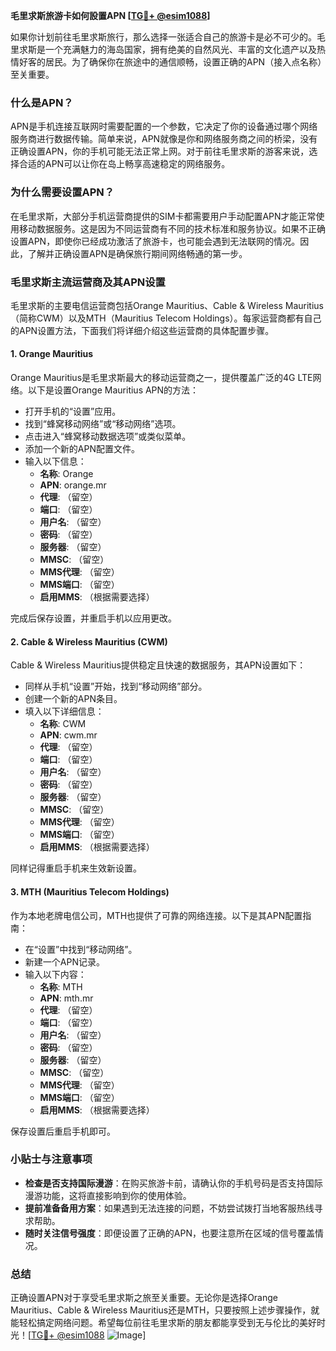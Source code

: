 **毛里求斯旅游卡如何設置APN [[TG💪+ @esim1088](https://t.me/s/esim1088)]**

如果你计划前往毛里求斯旅行，那么选择一张适合自己的旅游卡是必不可少的。毛里求斯是一个充满魅力的海岛国家，拥有绝美的自然风光、丰富的文化遗产以及热情好客的居民。为了确保你在旅途中的通信顺畅，设置正确的APN（接入点名称）至关重要。

### 什么是APN？

APN是手机连接互联网时需要配置的一个参数，它决定了你的设备通过哪个网络服务商进行数据传输。简单来说，APN就像是你和网络服务商之间的桥梁，没有正确设置APN，你的手机可能无法正常上网。对于前往毛里求斯的游客来说，选择合适的APN可以让你在岛上畅享高速稳定的网络服务。

### 为什么需要设置APN？

在毛里求斯，大部分手机运营商提供的SIM卡都需要用户手动配置APN才能正常使用移动数据服务。这是因为不同运营商有不同的技术标准和服务协议。如果不正确设置APN，即使你已经成功激活了旅游卡，也可能会遇到无法联网的情况。因此，了解并正确设置APN是确保旅行期间网络畅通的第一步。

### 毛里求斯主流运营商及其APN设置

毛里求斯的主要电信运营商包括Orange Mauritius、Cable & Wireless Mauritius（简称CWM）以及MTH（Mauritius Telecom Holdings）。每家运营商都有自己的APN设置方法，下面我们将详细介绍这些运营商的具体配置步骤。

#### 1. Orange Mauritius
Orange Mauritius是毛里求斯最大的移动运营商之一，提供覆盖广泛的4G LTE网络。以下是设置Orange Mauritius APN的方法：

- 打开手机的“设置”应用。
- 找到“蜂窝移动网络”或“移动网络”选项。
- 点击进入“蜂窝移动数据选项”或类似菜单。
- 添加一个新的APN配置文件。
- 输入以下信息：
  - **名称**: Orange
  - **APN**: orange.mr
  - **代理**: （留空）
  - **端口**: （留空）
  - **用户名**: （留空）
  - **密码**: （留空）
  - **服务器**: （留空）
  - **MMSC**: （留空）
  - **MMS代理**: （留空）
  - **MMS端口**: （留空）
  - **启用MMS**: （根据需要选择）

完成后保存设置，并重启手机以应用更改。

#### 2. Cable & Wireless Mauritius (CWM)
Cable & Wireless Mauritius提供稳定且快速的数据服务，其APN设置如下：

- 同样从手机“设置”开始，找到“移动网络”部分。
- 创建一个新的APN条目。
- 填入以下详细信息：
  - **名称**: CWM
  - **APN**: cwm.mr
  - **代理**: （留空）
  - **端口**: （留空）
  - **用户名**: （留空）
  - **密码**: （留空）
  - **服务器**: （留空）
  - **MMSC**: （留空）
  - **MMS代理**: （留空）
  - **MMS端口**: （留空）
  - **启用MMS**: （根据需要选择）

同样记得重启手机来生效新设置。

#### 3. MTH (Mauritius Telecom Holdings)
作为本地老牌电信公司，MTH也提供了可靠的网络连接。以下是其APN配置指南：

- 在“设置”中找到“移动网络”。
- 新建一个APN记录。
- 输入以下内容：
  - **名称**: MTH
  - **APN**: mth.mr
  - **代理**: （留空）
  - **端口**: （留空）
  - **用户名**: （留空）
  - **密码**: （留空）
  - **服务器**: （留空）
  - **MMSC**: （留空）
  - **MMS代理**: （留空）
  - **MMS端口**: （留空）
  - **启用MMS**: （根据需要选择）

保存设置后重启手机即可。

### 小贴士与注意事项

- **检查是否支持国际漫游**：在购买旅游卡前，请确认你的手机号码是否支持国际漫游功能，这将直接影响到你的使用体验。
- **提前准备备用方案**：如果遇到无法连接的问题，不妨尝试拨打当地客服热线寻求帮助。
- **随时关注信号强度**：即便设置了正确的APN，也要注意所在区域的信号覆盖情况。

### 总结

正确设置APN对于享受毛里求斯之旅至关重要。无论你是选择Orange Mauritius、Cable & Wireless Mauritius还是MTH，只要按照上述步骤操作，就能轻松搞定网络问题。希望每位前往毛里求斯的朋友都能享受到无与伦比的美好时光！[[TG💪+ @esim1088](https://t.me/s/esim1088) ![Image](https://i.postimg.cc/4NQfJmqS/Snipaste-2025-05-13-00-14-12.png)]